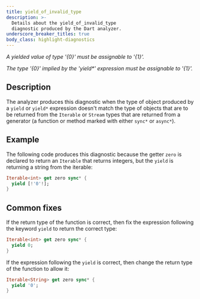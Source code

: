 ```yaml
---
title: yield_of_invalid_type
description: >-
  Details about the yield_of_invalid_type
  diagnostic produced by the Dart analyzer.
underscore_breaker_titles: true
body_class: highlight-diagnostics
---
```


_A yielded value of type '{0}' must be assignable to '{1}'._

_The type '{0}' implied by the 'yield*' expression must be assignable to '{1}'._

## Description

The analyzer produces this diagnostic when the type of object produced by
a `yield` or `yield*` expression doesn't match the type of objects that
are to be returned from the `Iterable` or `Stream` types that are returned
from a generator (a function or method marked with either `sync*` or
`async*`).

## Example

The following code produces this diagnostic because the getter `zero` is
declared to return an `Iterable` that returns integers, but the `yield` is
returning a string from the iterable:

```dart
Iterable<int> get zero sync* {
  yield [!'0'!];
}
```

## Common fixes

If the return type of the function is correct, then fix the expression
following the keyword `yield` to return the correct type:

```dart
Iterable<int> get zero sync* {
  yield 0;
}
```

If the expression following the `yield` is correct, then change the return
type of the function to allow it:

```dart
Iterable<String> get zero sync* {
  yield '0';
}
```
